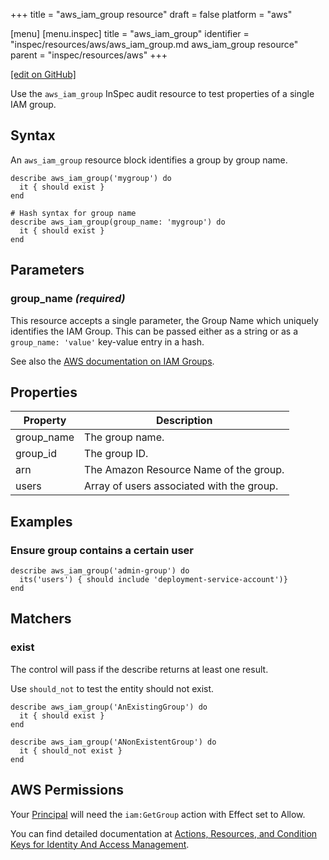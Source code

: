 +++
title = "aws_iam_group resource"
draft = false
platform = "aws"

[menu]
  [menu.inspec]
    title = "aws_iam_group"
    identifier = "inspec/resources/aws/aws_iam_group.md aws_iam_group resource"
    parent = "inspec/resources/aws"
+++

[\[edit on GitHub\]](https://github.com/inspec/inspec/blob/master/docs-chef-io/content/inspec/resources/aws_iam_group.md)

Use the `aws_iam_group` InSpec audit resource to test properties of a single IAM group.

## Syntax

An `aws_iam_group` resource block identifies a group by group name.

    describe aws_iam_group('mygroup') do
      it { should exist }
    end

    # Hash syntax for group name
    describe aws_iam_group(group_name: 'mygroup') do
      it { should exist }
    end

## Parameters

### group_name _(required)_

This resource accepts a single parameter, the Group Name which uniquely identifies the IAM Group.
This can be passed either as a string or as a `group_name: 'value'` key-value entry in a hash.

See also the [AWS documentation on IAM Groups](https://docs.aws.amazon.com/IAM/latest/UserGuide/id_groups.html).

## Properties

| Property   | Description                               |
| ---------- | ----------------------------------------- |
| group_name | The group name.                           |
| group_id   | The group ID.                             |
| arn        | The Amazon Resource Name of the group.    |
| users      | Array of users associated with the group. |

## Examples

### Ensure group contains a certain user

    describe aws_iam_group('admin-group') do
      its('users') { should include 'deployment-service-account')}
    end

## Matchers

### exist

The control will pass if the describe returns at least one result.

Use `should_not` to test the entity should not exist.

    describe aws_iam_group('AnExistingGroup') do
      it { should exist }
    end

    describe aws_iam_group('ANonExistentGroup') do
      it { should_not exist }
    end

## AWS Permissions

Your [Principal](https://docs.aws.amazon.com/IAM/latest/UserGuide/intro-structure.html#intro-structure-principal) will need the `iam:GetGroup` action with Effect set to Allow.

You can find detailed documentation at [Actions, Resources, and Condition Keys for Identity And Access Management](https://docs.aws.amazon.com/IAM/latest/UserGuide/list_identityandaccessmanagement.html).
